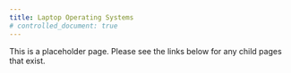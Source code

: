 ```yaml
---
title: Laptop Operating Systems
# controlled_document: true
---
```


This is a placeholder page. Please see the links below for any child pages that exist.